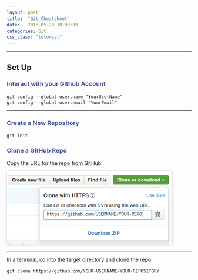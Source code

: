 ```yaml
---
layout: post
title:  "Git Cheatsheet"
date:   2016-05-20 10:00:00
categories: Git
css_class: "tutorial"
---
```


<style>
  h3 {color: #4a549c;}
  img {box-shadow: 0px 0px 5px darkgray;}
  table {margin-bottom: 15px;}
  table caption {color: #58acfa; font-weight: bold;}
  th, td, tr {background-color: #fff; border: 1px solid #999; padding: 5px;}
</style>

---


## Set Up

### Interact with your Github Account

```
git config --global user.name "YourUserName"
git config --global user.email "YourEmail"
```

---

### Create a New Repository

```
git init
```

### Clone a GitHub Repo

Copy the URL for the repo from GitHub.

![clone a github repository screenshot](/images/github_clone.png)

---

In a terminal, cd into the target directory and clone the repo.

```
git clone https://github.com/YOUR-USERNAME/YOUR-REPOSITORY
```

